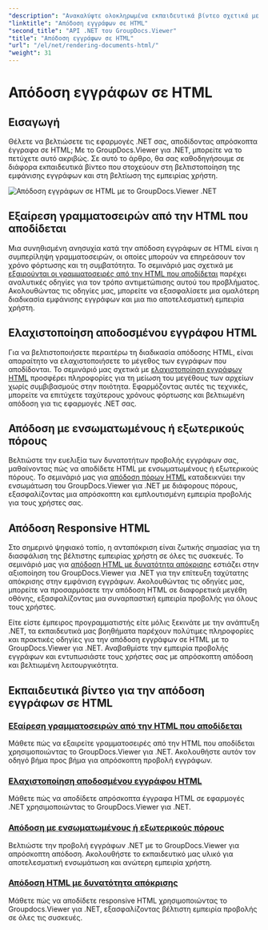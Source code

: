 ```yaml
---
"description": "Ανακαλύψτε ολοκληρωμένα εκπαιδευτικά βίντεο σχετικά με την απόδοση εγγράφων σε HTML χρησιμοποιώντας το GroupDocs.Viewer για .NET. Μάθετε τεχνικές για την εμφάνιση εγγράφων και βελτιωμένη εμπειρία χρήστη."
"linktitle": "Απόδοση εγγράφων σε HTML"
"second_title": "API .NET του GroupDocs.Viewer"
"title": "Απόδοση εγγράφων σε HTML"
"url": "/el/net/rendering-documents-html/"
"weight": 31
---
```


# Απόδοση εγγράφων σε HTML


## Εισαγωγή

Θέλετε να βελτιώσετε τις εφαρμογές .NET σας, αποδίδοντας απρόσκοπτα έγγραφα σε HTML; Με το GroupDocs.Viewer για .NET, μπορείτε να το πετύχετε αυτό ακριβώς. Σε αυτό το άρθρο, θα σας καθοδηγήσουμε σε διάφορα εκπαιδευτικά βίντεο που στοχεύουν στη βελτιστοποίηση της εμφάνισης εγγράφων και στη βελτίωση της εμπειρίας χρήστη.

![Απόδοση εγγράφων σε HTML με το GroupDocs.Viewer .NET](/viewer/rendering-documents-html/image.png)

## Εξαίρεση γραμματοσειρών από την HTML που αποδίδεται
Μια συνηθισμένη ανησυχία κατά την απόδοση εγγράφων σε HTML είναι η συμπερίληψη γραμματοσειρών, οι οποίες μπορούν να επηρεάσουν τον χρόνο φόρτωσης και τη συμβατότητα. Το σεμινάριό μας σχετικά με [εξαιρούνται οι γραμματοσειρές από την HTML που αποδίδεται](./exclude-fonts-html/) παρέχει αναλυτικές οδηγίες για τον τρόπο αντιμετώπισης αυτού του προβλήματος. Ακολουθώντας τις οδηγίες μας, μπορείτε να εξασφαλίσετε μια ομαλότερη διαδικασία εμφάνισης εγγράφων και μια πιο αποτελεσματική εμπειρία χρήστη. 

## Ελαχιστοποίηση αποδοσμένου εγγράφου HTML
Για να βελτιστοποιήσετε περαιτέρω τη διαδικασία απόδοσης HTML, είναι απαραίτητο να ελαχιστοποιήσετε το μέγεθος των εγγράφων που αποδίδονται. Το σεμινάριό μας σχετικά με [ελαχιστοποίηση εγγράφων HTML](./minify-html/) προσφέρει πληροφορίες για τη μείωση του μεγέθους των αρχείων χωρίς συμβιβασμούς στην ποιότητα. Εφαρμόζοντας αυτές τις τεχνικές, μπορείτε να επιτύχετε ταχύτερους χρόνους φόρτωσης και βελτιωμένη απόδοση για τις εφαρμογές .NET σας.

## Απόδοση με ενσωματωμένους ή εξωτερικούς πόρους
Βελτιώστε την ευελιξία των δυνατοτήτων προβολής εγγράφων σας, μαθαίνοντας πώς να αποδίδετε HTML με ενσωματωμένους ή εξωτερικούς πόρους. Το σεμινάριό μας για [απόδοση πόρων HTML](./render-html-resources/) καταδεικνύει την ενσωμάτωση του GroupDocs.Viewer για .NET με διάφορους πόρους, εξασφαλίζοντας μια απρόσκοπτη και εμπλουτισμένη εμπειρία προβολής για τους χρήστες σας.

## Απόδοση Responsive HTML
Στο σημερινό ψηφιακό τοπίο, η ανταπόκριση είναι ζωτικής σημασίας για τη διασφάλιση της βέλτιστης εμπειρίας χρήστη σε όλες τις συσκευές. Το σεμινάριό μας για [απόδοση HTML με δυνατότητα απόκρισης](./render-responsive-html/) εστιάζει στην αξιοποίηση του GroupDocs.Viewer για .NET για την επίτευξη ταχύτατης απόκρισης στην εμφάνιση εγγράφων. Ακολουθώντας τις οδηγίες μας, μπορείτε να προσαρμόσετε την απόδοση HTML σε διαφορετικά μεγέθη οθόνης, εξασφαλίζοντας μια συναρπαστική εμπειρία προβολής για όλους τους χρήστες.

Είτε είστε έμπειρος προγραμματιστής είτε μόλις ξεκινάτε με την ανάπτυξη .NET, τα εκπαιδευτικά μας βοηθήματα παρέχουν πολύτιμες πληροφορίες και πρακτικές οδηγίες για την απόδοση εγγράφων σε HTML με το GroupDocs.Viewer για .NET. Αναβαθμίστε την εμπειρία προβολής εγγράφων και εντυπωσιάστε τους χρήστες σας με απρόσκοπτη απόδοση και βελτιωμένη λειτουργικότητα.

## Εκπαιδευτικά βίντεο για την απόδοση εγγράφων σε HTML
### [Εξαίρεση γραμματοσειρών από την HTML που αποδίδεται](./exclude-fonts-html/)
Μάθετε πώς να εξαιρείτε γραμματοσειρές από την HTML που αποδίδεται χρησιμοποιώντας το GroupDocs.Viewer για .NET. Ακολουθήστε αυτόν τον οδηγό βήμα προς βήμα για απρόσκοπτη προβολή εγγράφων.
### [Ελαχιστοποίηση αποδοσμένου εγγράφου HTML](./minify-html/)
Μάθετε πώς να αποδίδετε απρόσκοπτα έγγραφα HTML σε εφαρμογές .NET χρησιμοποιώντας το GroupDocs.Viewer για .NET.
### [Απόδοση με ενσωματωμένους ή εξωτερικούς πόρους](./render-html-resources/)
Βελτιώστε την προβολή εγγράφων .NET με το GroupDocs.Viewer για απρόσκοπτη απόδοση. Ακολουθήστε το εκπαιδευτικό μας υλικό για αποτελεσματική ενσωμάτωση και ανώτερη εμπειρία χρήστη.
### [Απόδοση HTML με δυνατότητα απόκρισης](./render-responsive-html/)
Μάθετε πώς να αποδίδετε responsive HTML χρησιμοποιώντας το Groupdocs.Viewer για .NET, εξασφαλίζοντας βέλτιστη εμπειρία προβολής σε όλες τις συσκευές.